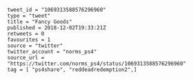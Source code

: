 ```
tweet_id = "1069313588576296960"
type = "tweet"
title = "Fancy Goods"
published = 2018-12-02T19:33:21Z
retweets = 0
favourites = 1
source = "twitter"
twitter_account = "norms_ps4"
source_url = "https://twitter.com/norms_ps4/status/1069313588576296960"
tag = [ "ps4share", "reddeadredemption2",]
```

<p class='image'><img src='https://mnf.m17s.net/2018/12/02/Dtb3CivW0AEJetZ.jpg' alt=''></p>

